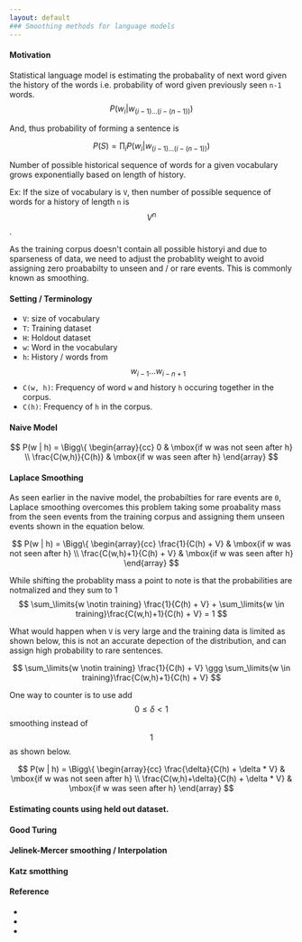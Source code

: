 ```yaml
---
layout: default
### Smoothing methods for language models
---
```

#### Motivation

Statistical language model is estimating the probabality of next word given the history of the words i.e. probability of word given previously seen `n-1` words. 
$$ 
P(w_i | w_{(i-1)... (i-(n-1))})
$$

And, thus probability of forming a sentence is 

$$
P(S) = \prod_{i} P(w_i | w_{(i-1)... (i-(n-1))})
$$

Number of possible historical sequence of words for a given vocabulary grows exponentially based on length of history. 

Ex: If the size of vocabulary is `V`, then number of possible sequence of words for a history of length `n` is $$ V^n $$.

As the training corpus doesn't contain all possible historyi and due to sparseness of data, we need to adjust the probablity weight to avoid assigning zero proababilty to unseen and / or rare events. This is commonly known as smoothing. 

#### Setting / Terminology
* `V`: size of vocabulary
* `T`: Training dataset
* `H`: Holdout dataset
* `w`: Word in the vocabulary
* `h`: History / words from $$ w_{i-1} ... w_{i-n+1} $$ 
* `C(w, h)`: Frequency of word `w` and history `h` occuring together in the corpus.
* `C(h)`: Frequency of `h` in the corpus.

#### Naive Model

$$
P(w | h) = 
\Bigg\{ \begin{array}{cc}
0 & \mbox{if w was not seen after h} \\
\frac{C(w,h)}{C(h)} & \mbox{if w was seen after h}
\end{array}
$$

#### Laplace Smoothing
As seen earlier in the navive model, the probabilties for rare events are `0`, Laplace smoothing overcomes this problem taking some proabality mass from the seen events from the training corpus and assigning them unseen events shown in the equation below.

$$
P(w | h) = 
\Bigg\{ \begin{array}{cc}
\frac{1}{C(h) + V} & \mbox{if w was not seen after h} \\
\frac{C(w,h)+1}{C(h) + V} & \mbox{if w was seen after h}
\end{array}
$$

While shifting the probablity mass a point to note is that the probabilities are notmalized and they sum to 1
$$
\sum_\limits{w \notin training} \frac{1}{C(h) + V} + \sum_\limits{w \in training}\frac{C(w,h)+1}{C(h) + V} = 1
$$

What would happen when `V` is very large and the training data is limited as shown below, this is not an accurate depection of the distribution, and can assign high probability to rare sentences.

$$
\sum_\limits{w \notin training} \frac{1}{C(h) + V} \ggg \sum_\limits{w \in training}\frac{C(w,h)+1}{C(h) + V}
$$

One way to counter is to use add $$ 0 \leq \delta < 1 $$ smoothing instead of $$ 1 $$ as shown below.

$$
P(w | h) = 
\Bigg\{ \begin{array}{cc}
\frac{\delta}{C(h) + \delta * V} & \mbox{if w was not seen after h} \\
\frac{C(w,h)+\delta}{C(h) + \delta * V} & \mbox{if w was seen after h}
\end{array}
$$


#### Estimating counts using held out dataset.


#### Good Turing


#### Jelinek-Mercer smoothing / Interpolation


#### Katz smotthing


#### Reference
* []()
* []()
* []()

